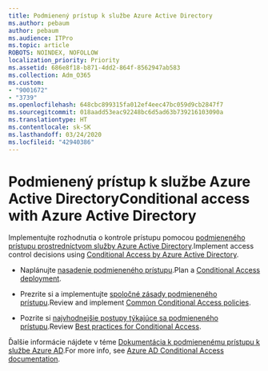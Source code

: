 ```yaml
---
title: Podmienený prístup k službe Azure Active Directory
ms.author: pebaum
author: pebaum
ms.audience: ITPro
ms.topic: article
ROBOTS: NOINDEX, NOFOLLOW
localization_priority: Priority
ms.assetid: 686e8f18-b871-4dd2-864f-8562947ab583
ms.collection: Adm_O365
ms.custom:
- "9001672"
- "3739"
ms.openlocfilehash: 648cbc899315fa012ef4eec47bc059d9cb2847f7
ms.sourcegitcommit: 018aadd53eac92248bc6d5ad63b739216103090a
ms.translationtype: HT
ms.contentlocale: sk-SK
ms.lasthandoff: 03/24/2020
ms.locfileid: "42940386"
---
```

# <a name="conditional-access-with-azure-active-directory"></a><span data-ttu-id="8c7a0-102">Podmienený prístup k službe Azure Active Directory</span><span class="sxs-lookup"><span data-stu-id="8c7a0-102">Conditional access with Azure Active Directory</span></span>

<span data-ttu-id="8c7a0-103">Implementujte rozhodnutia o kontrole prístupu pomocou [podmieneného prístupu prostredníctvom služby Azure Active Directory](https://docs.microsoft.com/azure/active-directory/conditional-access/overview).</span><span class="sxs-lookup"><span data-stu-id="8c7a0-103">Implement access control decisions using [Conditional Access by Azure Active Directory](https://docs.microsoft.com/azure/active-directory/conditional-access/overview).</span></span>

- <span data-ttu-id="8c7a0-104">Naplánujte [nasadenie podmieneného prístupu](https://docs.microsoft.com/azure/active-directory/conditional-access/plan-conditional-access).</span><span class="sxs-lookup"><span data-stu-id="8c7a0-104">Plan a [Conditional Access deployment](https://docs.microsoft.com/azure/active-directory/conditional-access/plan-conditional-access).</span></span> 

- <span data-ttu-id="8c7a0-105">Prezrite si a implementujte [spoločné zásady podmieneného prístupu](https://docs.microsoft.com/azure/active-directory/conditional-access/concept-conditional-access-policy-common).</span><span class="sxs-lookup"><span data-stu-id="8c7a0-105">Review and implement [Common Conditional Access policies](https://docs.microsoft.com/azure/active-directory/conditional-access/concept-conditional-access-policy-common).</span></span>

- <span data-ttu-id="8c7a0-106">Pozrite si [najvhodnejšie postupy týkajúce sa podmieneného prístupu](https://docs.microsoft.com/azure/active-directory/conditional-access/best-practices).</span><span class="sxs-lookup"><span data-stu-id="8c7a0-106">Review [Best practices for Conditional Access](https://docs.microsoft.com/azure/active-directory/conditional-access/best-practices).</span></span>

<span data-ttu-id="8c7a0-107">Ďalšie informácie nájdete v téme [Dokumentácia k podmienenému prístupu k službe Azure AD](https://docs.microsoft.com/azure/active-directory/conditional-access/).</span><span class="sxs-lookup"><span data-stu-id="8c7a0-107">For more info, see [Azure AD Conditional Access documentation](https://docs.microsoft.com/azure/active-directory/conditional-access/).</span></span>
